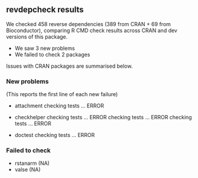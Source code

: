 ## revdepcheck results

We checked 458 reverse dependencies (389 from CRAN + 69 from Bioconductor), comparing R CMD check results across CRAN and dev versions of this package.

 * We saw 3 new problems
 * We failed to check 2 packages

Issues with CRAN packages are summarised below.

### New problems
(This reports the first line of each new failure)

* attachment
  checking tests ... ERROR

* checkhelper
  checking tests ... ERROR
  checking tests ... ERROR
  checking tests ... ERROR

* doctest
  checking tests ... ERROR

### Failed to check

* rstanarm (NA)
* valse    (NA)
